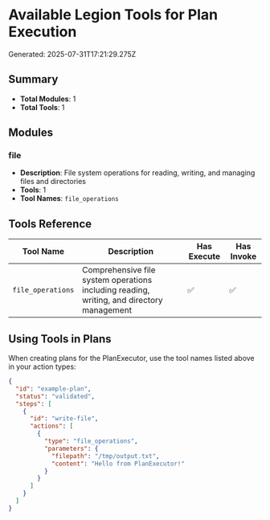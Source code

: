 # Available Legion Tools for Plan Execution

Generated: 2025-07-31T17:21:29.275Z

## Summary

- **Total Modules**: 1
- **Total Tools**: 1

## Modules

### file

- **Description**: File system operations for reading, writing, and managing files and directories
- **Tools**: 1
- **Tool Names**: `file_operations`

## Tools Reference

| Tool Name | Description | Has Execute | Has Invoke |
|-----------|-------------|-------------|------------|
| `file_operations` | Comprehensive file system operations including reading, writing, and directory management | ✅ | ✅ |

## Using Tools in Plans

When creating plans for the PlanExecutor, use the tool names listed above in your action types:

```json
{
  "id": "example-plan",
  "status": "validated",
  "steps": [
    {
      "id": "write-file",
      "actions": [
        {
          "type": "file_operations",
          "parameters": {
            "filepath": "/tmp/output.txt",
            "content": "Hello from PlanExecutor!"
          }
        }
      ]
    }
  ]
}
```
